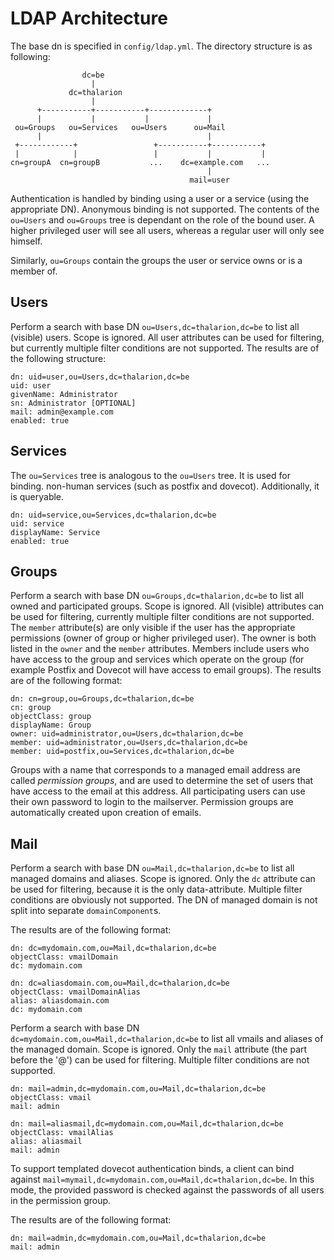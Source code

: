 # LDAP Architecture

The base dn is specified in `config/ldap.yml`. The directory structure is as following:
```
                dc=be
                  |
             dc=thalarion
                  |
      +-----------+-----------+-------------+
      |           |           |             |
 ou=Groups   ou=Services   ou=Users      ou=Mail
      |                                     |
 +------------+                 +-----------+-----------+
 |            |                 |           |           |
cn=groupA  cn=groupB           ...    dc=example.com   ...
                                            |
                                        mail=user

```

Authentication is handled by binding using a user or a service (using the appropriate DN). Anonymous binding is not supported. The contents of the `ou=Users` and `ou=Groups` tree is dependant on the role of the bound user. A higher privileged user will see all users, whereas a regular user will only see himself.

Similarly, `ou=Groups` contain the groups the user or service owns or is a member of.

## Users

Perform a search with base DN `ou=Users,dc=thalarion,dc=be` to list all (visible) users. Scope is ignored. All user attributes can be used for filtering, but currently multiple filter conditions are not supported.
The results are of the following structure:

```
dn: uid=user,ou=Users,dc=thalarion,dc=be
uid: user
givenName: Administrator
sn: Administrator [OPTIONAL]
mail: admin@example.com
enabled: true
```

## Services

The `ou=Services` tree is analogous to the `ou=Users` tree. It is used for binding. non-human services (such as postfix and dovecot). Additionally, it is queryable.

```
dn: uid=service,ou=Services,dc=thalarion,dc=be
uid: service
displayName: Service
enabled: true
```

## Groups

Perform a search with base DN `ou=Groups,dc=thalarion,dc=be` to list all owned and participated groups. Scope is ignored. All (visible) attributes can be used for filtering, currently multiple filter conditions are not supported. The `member` attribute(s) are only visible if the user has the appropriate permissions (owner of group or higher privileged user). The owner is both listed in the `owner` and the `member` attributes. Members include users who have access to the group and services which operate on the group (for example Postfix and Dovecot will have access to email groups).
The results are of the following format:

```
dn: cn=group,ou=Groups,dc=thalarion,dc=be
cn: group
objectClass: group
displayName: Group
owner: uid=administrator,ou=Users,dc=thalarion,dc=be
member: uid=administrator,ou=Users,dc=thalarion,dc=be
member: uid=postfix,ou=Services,dc=thalarion,dc=be

```

Groups with a name that corresponds to a managed email address are called *permission groups*, and are used to determine the set of users that have access to the email at this address. All participating users can use their own password to login to the mailserver. Permission groups are automatically created upon creation of emails.

## Mail

Perform a search with base DN `ou=Mail,dc=thalarion,dc=be` to list all managed domains and aliases. Scope is ignored. Only the `dc` attribute can be used for filtering, because it is the only data-attribute. Multiple filter conditions are obviously not supported. The DN of managed domain is not split into separate `domainComponent`s.

The results are of the following format:

```
dn: dc=mydomain.com,ou=Mail,dc=thalarion,dc=be
objectClass: vmailDomain
dc: mydomain.com

dn: dc=aliasdomain.com,ou=Mail,dc=thalarion,dc=be
objectClass: vmailDomainAlias
alias: aliasdomain.com
dc: mydomain.com
```

Perform a search with base DN `dc=mydomain.com,ou=Mail,dc=thalarion,dc=be` to list all vmails and aliases of the managed domain. Scope is ignored. Only the `mail` attribute (the part before the '@') can be used for filtering. Multiple filter conditions are not supported.

```
dn: mail=admin,dc=mydomain.com,ou=Mail,dc=thalarion,dc=be
objectClass: vmail
mail: admin

dn: mail=aliasmail,dc=mydomain.com,ou=Mail,dc=thalarion,dc=be
objectClass: vmailAlias
alias: aliasmail
mail: admin
```

To support templated dovecot authentication binds, a client can bind against `mail=mymail,dc=mydomain.com,ou=Mail,dc=thalarion,dc=be`. In this mode, the provided password is checked against the passwords of all users in the permission group.

The results are of the following format:

```
dn: mail=admin,dc=mydomain.com,ou=Mail,dc=thalarion,dc=be
mail: admin

```
